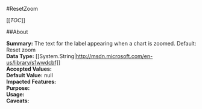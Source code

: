 #ResetZoom

[[_TOC_]]

##About

**Summary:**  The text for the label appearing when a chart is zoomed. Default: Reset zoom   
**Data Type:** [[System.String|http://msdn.microsoft.com/en-us/library/s1wwdcbf]]  
**Accepted Values:**   
**Default Value:** null  
**Impacted Features:**   
**Purpose:**   
**Usage:**   
**Caveats:**   

